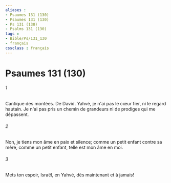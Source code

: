 ```yaml
---
aliases : 
- Psaumes 131 (130)
- Psaumes 131 (130)
- Ps 131 (130)
- Psalms 131 (130)
tags : 
- Bible/Ps/131_130
- français
cssclass : français
---
```


# Psaumes 131 (130)

###### 1
Cantique des montées. De David. Yahvé, je n'ai pas le cœur fier, ni le regard hautain. Je n'ai pas pris un chemin de grandeurs ni de prodiges qui me dépassent.
###### 2
Non, je tiens mon âme en paix et silence; comme un petit enfant contre sa mère, comme un petit enfant, telle est mon âme en moi.
###### 3
Mets ton espoir, Israël, en Yahvé, dès maintenant et à jamais!
